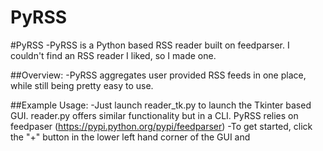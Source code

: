 PyRSS
=====
#PyRSS
  -PyRSS is a Python based RSS reader built on feedparser. I couldn't find an RSS reader I liked, so I made one.

##Overview:
  -PyRSS aggregates user provided RSS feeds in one place, while still being pretty easy to use.

##Example Usage:
  -Just launch reader_tk.py to launch the Tkinter based GUI. reader.py offers similar functionality but in a CLI. PyRSS relies on feedpaser (https://pypi.python.org/pypi/feedparser)
  -To get started, click the "+" button in the lower left hand corner of the GUI and 
